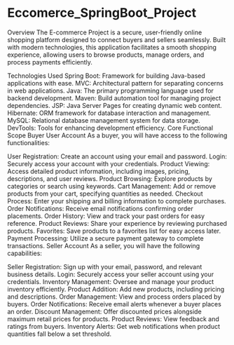 # Eccomerce_SpringBoot_Project
Overview
The E-commerce Project is a secure, user-friendly online shopping platform designed to connect buyers and sellers seamlessly. Built with modern technologies, this application facilitates a smooth shopping experience, allowing users to browse products, manage orders, and process payments efficiently.

Technologies Used
Spring Boot: Framework for building Java-based applications with ease.
MVC: Architectural pattern for separating concerns in web applications.
Java: The primary programming language used for backend development.
Maven: Build automation tool for managing project dependencies.
JSP: Java Server Pages for creating dynamic web content.
Hibernate: ORM framework for database interaction and management.
MySQL: Relational database management system for data storage.
DevTools: Tools for enhancing development efficiency.
Core Functional Scope
Buyer User Account
As a buyer, you will have access to the following functionalities:

User Registration: Create an account using your email and password.
Login: Securely access your account with your credentials.
Product Viewing: Access detailed product information, including images, pricing, descriptions, and user reviews.
Product Browsing: Explore products by categories or search using keywords.
Cart Management: Add or remove products from your cart, specifying quantities as needed.
Checkout Process: Enter your shipping and billing information to complete purchases.
Order Notifications: Receive email notifications confirming order placements.
Order History: View and track your past orders for easy reference.
Product Reviews: Share your experience by reviewing purchased products.
Favorites: Save products to a favorites list for easy access later.
Payment Processing: Utilize a secure payment gateway to complete transactions.
Seller Account
As a seller, you will have the following capabilities:

Seller Registration: Sign up with your email, password, and relevant business details.
Login: Securely access your seller account using your credentials.
Inventory Management: Oversee and manage your product inventory efficiently.
Product Addition: Add new products, including pricing and descriptions.
Order Management: View and process orders placed by buyers.
Order Notifications: Receive email alerts whenever a buyer places an order.
Discount Management: Offer discounted prices alongside maximum retail prices for products.
Product Reviews: View feedback and ratings from buyers.
Inventory Alerts: Get web notifications when product quantities fall below a set threshold.
